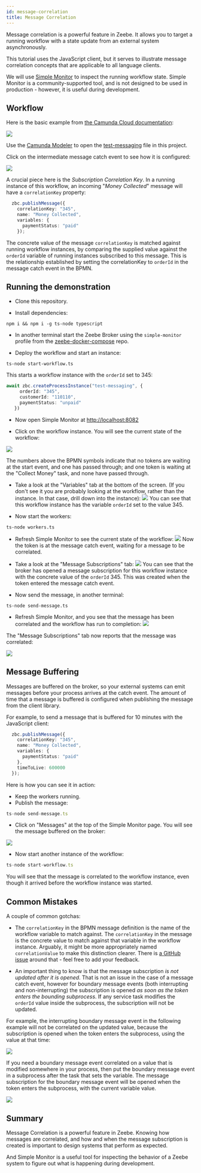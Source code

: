 ```yaml
---
id: message-correlation
title: Message Correlation
---
```


Message correlation is a powerful feature in Zeebe. It allows you to target a running workflow with a state update from an external system asynchronously. 

This tutorial uses the JavaScript client, but it serves to illustrate message correlation concepts that are applicable to all language clients.

We will use [Simple Monitor](https://github.com/camunda-community-hub/zeebe-simple-monitor) to inspect the running workflow state. Simple Monitor is a community-supported tool, and is not designed to be used in production - however, it is useful during development.

## Workflow

Here is the basic example from [the Camunda Cloud documentation](https://docs.camunda.io/docs/product-manuals/concepts/messages):

![](img/message-correlation-workflow.png)

Use the [Camunda Modeler](https://camunda.com/download/modeler/) to open the [test-messaging](bpmn/test-messaging.bpmn) file in this project.

Click on the intermediate message catch event to see how it is configured:

![](img/message-correlation-message-properties.png)

A crucial piece here is the _Subscription Correlation Key_. In a running instance of this workflow, an incoming "_Money Collected_" message will have a `correlationKey` property:

```typescript
  zbc.publishMessage({
    correlationKey: "345",
    name: "Money Collected",
    variables: {
      paymentStatus: "paid"
    });
```

 The concrete value of the message `correlationKey` is matched against running workflow instances, by comparing the supplied value against the `orderId` variable of running instances subscribed to this message. This is the relationship established by setting the correlationKey to `orderId` in the message catch event in the BPMN.

## Running the demonstration

 - Clone this repository.

 - Install dependencies:
 ```
 npm i && npm i -g ts-node typescript
 ```

 - In another terminal start the Zeebe Broker using the `simple-monitor` profile from the [zeebe-docker-compose](https://github.com/camunda-community-hub/zeebe-docker-compose) repo.

 - Deploy the workflow and start an instance:
 ```
 ts-node start-workflow.ts
 ```
This starts a workflow instance with the `orderId` set to 345:
 ```typescript
await zbc.createProcessInstance("test-messaging", {
      orderId: "345",
      customerId: "110110",
      paymentStatus: "unpaid"
    })
 ```

 - Now open Simple Monitor at [http://localhost:8082](http://localhost:8082)

 - Click on the workflow instance. You will see the current state of the workflow:

 ![](img/message-correlation-workflow-state.png)

The numbers above the BPMN symbols indicate that no tokens are waiting at the start event, and one has passed through; and one token is waiting at the "Collect Money" task, and none have passed through.

- Take a look at the "Variables" tab at the bottom of the screen. (If you don't see it you are probably looking at the workflow, rather than the instance. In that case, drill down into the instance):
![](img/message-correlation-variables.png)
You can see that this workflow instance has the variable `orderId` set to the value 345.

- Now start the workers:
```
ts-node workers.ts
```
- Refresh Simple Monitor to see the current state of the workflow:
![](img/message-correlation-wait-on-message.png)
Now the token is at the message catch event, waiting for a message to be correlated.

- Take a look at the "Message Subscriptions" tab:
![](img/message-correlation-message-subscriptions.png)
You can see that the broker has opened a message subscription for this workflow instance with the concrete value of the `orderId` 345. This was created when the token entered the message catch event.

- Now send the message, in another terminal:
```
ts-node send-message.ts
```

- Refresh Simple Monitor, and you see that the message has been correlated and the workflow has run to completion:
![](img/message-correlation-completed.png)

The "Message Subscriptions" tab now reports that the message was correlated:

![](img/message-correlation-correlated.png)

## Message Buffering

Messages are buffered on the broker, so your external systems can emit messages before your process arrives at the catch event. The amount of time that a message is buffered is configured when publishing the message from the client library.

For example, to send a message that is buffered for 10 minutes with the JavaScript client:

```typescript
  zbc.publishMessage({
    correlationKey: "345",
    name: "Money Collected",
    variables: {
      paymentStatus: "paid"
    },
    timeToLive: 600000
  });
```

Here is how you can see it in action:

- Keep the workers running.
- Publish the message:
```typescript
ts-node send-message.ts
```
- Click on "Messages" at the top of the Simple Monitor page. You will see the message buffered on the broker:

![](img/message-correlation-buffered.png)

- Now start another instance of the workflow:
```typescript
ts-node start-workflow.ts
```

You will see that the message is correlated to the workflow instance, even though it arrived before the workflow instance was started.

## Common Mistakes

A couple of common gotchas:

- The `correlationKey` in the BPMN message definition is the name of the workflow variable to match against. The `correlationKey` in the message is the concrete value to match against that variable in the workflow instance. Arguably, it might be more appropriately named `correlationValue` to make this distinction clearer. There is [a GitHub issue](https://github.com/zeebe-io/zeebe/issues/2718) around that - feel free to add your feedback.

 - An important thing to know is that the message subscription _is not updated after it is opened_. That is not an issue in the case of a message catch event, however for boundary message events (both interrupting and non-interrupting) the subscription is opened _as soon as the token enters the bounding subprocess_. If any service task modifies the `orderId` value inside the subprocess, the subscription will not be updated.  
 
 For example, the interrupting boundary message event in the following example will not be correlated on the updated value, because the subscription is opened when the token enters the subprocess, using the value at that time:
 
 ![](img/message-correlation-not-like-this.png)
 
 
 If you need a boundary message event correlated on a value that is modified somewhere in your process, then put the boundary message event in a subprocess after the task that sets the variable. The message subscription for the boundary message event will be opened when the token enters the subprocess, with the current variable value.

 ![](img/message-correlation-like-this.png)

## Summary

Message Correlation is a powerful feature in Zeebe. Knowing how messages are correlated, and how and when the message subscription is created is important to design systems that perform as expected.

And Simple Monitor is a useful tool for inspecting the behavior of a Zeebe system to figure out what is happening during development.